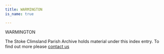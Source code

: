 ```yaml
---
title: WARMINGTON
is_name: true

---
```


WARMINGTON


The Stoke Climsland Parish Archive holds material under this index entry. To find out more please [contact us](/contact/)
